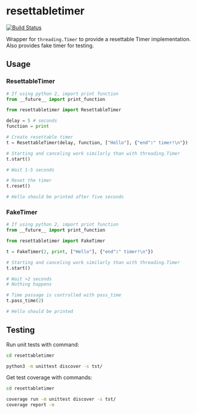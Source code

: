 # resettabletimer
[![Build Status](https://travis-ci.org/kangasta/resettabletimer.svg?branch=master)](https://travis-ci.org/kangasta/resettabletimer)

Wrapper for `threading.Timer` to provide a resettable Timer implementation. Also provides fake timer for testing.

## Usage

### ResettableTimer

```python
# If using python 2, import print function
from __future__ import print_function

from resettabletimer import ResettableTimer

delay = 5 # seconds
function = print

# Create resettable timer
t = ResettableTimer(delay, function, ["Hello"], {"end":" timer!\n"})

# Starting and canceling work similarly than with threading.Timer
t.start()

# Wait 1-5 seconds

# Reset the timer
t.reset()

# Hello should be printed after five seconds

```

### FakeTimer

```python
# If using python 2, import print function
from __future__ import print_function

from resettabletimer import FakeTimer

t = FakeTimer(2, print, ["Hello"], {"end":" timer!\n"})

# Starting and canceling work similarly than with threading.Timer
t.start()

# Wait >2 seconds
# Nothing happens

# Time passage is controlled with pass_time
t.pass_time(2)

# Hello should be printed

```

## Testing

Run unit tests with command:

```bash
cd resettabletimer

python3 -m unittest discover -s tst/
```

Get test coverage with commands:
```bash
cd resettabletimer

coverage run -m unittest discover -s tst/
coverage report -m
```
